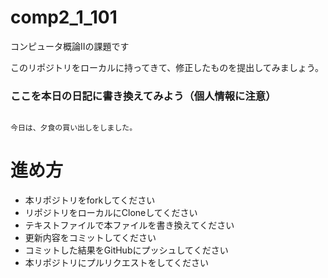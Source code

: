 # comp2_1_101
コンピュータ概論IIの課題です

このリポジトリをローカルに持ってきて、修正したものを提出してみましょう。


### ここを本日の日記に書き換えてみよう（個人情報に注意）

```

今日は、夕食の買い出しをしました。

```

# 進め方
* 本リポジトリをforkしてください
* リポジトリをローカルにCloneしてください
* テキストファイルで本ファイルを書き換えてください
* 更新内容をコミットしてください
* コミットした結果をGitHubにプッシュしてください
* 本リポジトリにプルリクエストをしてください

